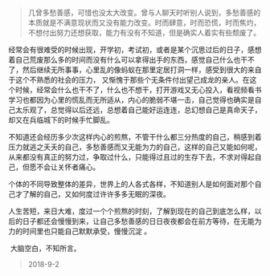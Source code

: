 > 几曾多愁善感，可惜也没太大改变。曾与人聊天时听别人说到，多愁善感的本质就是不满意现状而又没有能力改变。时而肆意，时而恐慌，时而焦灼，不想付出努力还想获取，能力有没有不知道，但是确实人着实有些颓废了。

​	经常会有很难受的时候出现，开学初，考试初，或者是某个沉思过后的日子，感想着自己荒废那么多的时间而没有什么可以拿得出手的东西，感觉自己什么也干不了，然后继续无所事事，心里乱的像蚂蚁在那里定居打洞一样，感受到很大的来自于这个不熟悉的社会的压力， 又惭愧于那些个无条件付出望己成龙的亲人。在这个时候，经常会什么也干不了，什么也不想干，打开游戏又无心投入，看视频看书学习也都因为心里的慌乱而无所适从，内心的脆弱不堪一击，自己觉得也确实是自己太乐观了，总觉得以后还远，总想着自己能好运连连，总幻想自己是真命天子，却又在兵临城下的时候手忙脚乱。

​	不知道还会经历多少次这样内心的煎熬，不管干什么都三分热度的自己，稍感到着压力就逃之夭夭的自己，多愁善感而又无能为力的自己，这样的自己又能如何呢，从来都没有真正的努力过，争取过什么，只能得过且过的生存下去，不求对得起自己，但愿不会让关怀者痛心。

​	个体的不同导致整体的差异，世界上的人各式各样，不知道别人是如何面对那个自己才了解的自己，又如何度过许许多多无眠的深夜。

​	人生苦短，来日大难，度过一个个煎熬的时刻，了解到现在的自己到底怎么样，以后的日子都还会慢慢到来，让自己多愁善感的日日夜夜都会在前方等待，在无能为力的时间里也只能自己默默承受，慢慢沉淀 。

​	大脑空白，不知所言。 

> 2018-9-2